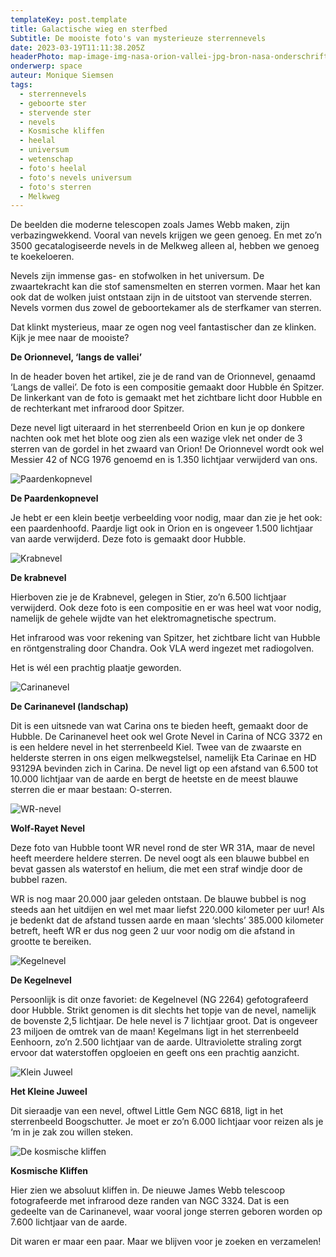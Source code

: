 ```yaml
---
templateKey: post.template
title: Galactische wieg en sterfbed
Subtitle: De mooiste foto's van mysterieuze sterrennevels
date: 2023-03-19T11:11:38.205Z
headerPhoto: map-image-img-nasa-orion-vallei-jpg-bron-nasa-onderschrift-nasa-orion-vallei
onderwerp: space
auteur: Monique Siemsen
tags:
  - sterrennevels
  - geboorte ster
  - stervende ster
  - nevels
  - Kosmische kliffen
  - heelal
  - universum
  - wetenschap
  - foto's heelal
  - foto's nevels universum
  - foto's sterren
  - Melkweg
---
```

De beelden die moderne telescopen zoals James Webb maken, zijn verbazingwekkend. Vooral van nevels krijgen we geen genoeg. En met zo’n 3500 gecatalogiseerde nevels in de Melkweg alleen al, hebben we genoeg te koekeloeren. 



Nevels zijn immense gas- en stofwolken in het universum. De zwaartekracht kan die stof samensmelten en sterren vormen. Maar het kan ook dat de wolken juist ontstaan zijn in de uitstoot van stervende sterren. Nevels vormen dus zowel de geboortekamer als de sterfkamer van sterren. 



Dat klinkt mysterieus, maar ze ogen nog veel fantastischer dan ze klinken. Kijk je mee naar de mooiste?



**De Orionnevel, ‘langs de vallei’**

In de header boven het artikel, zie je de rand van de Orionnevel, genaamd ‘Langs de vallei’. De foto is een compositie gemaakt door Hubble én Spitzer. De linkerkant van de foto is gemaakt met het zichtbare licht door Hubble en de rechterkant met infrarood door Spitzer.



Deze nevel ligt uiteraard in het sterrenbeeld Orion en kun je op donkere nachten ook met het blote oog zien als een wazige vlek net onder de 3 sterren van de gordel in het zwaard van Orion! De Orionnevel wordt ook wel Messier 42 of NCG 1976 genoemd en is 1.350 lichtjaar verwijderd van ons.

![Paardenkopnevel](/img/nasa-1-paardenkop.jpg "NASA")

**De Paardenkopnevel**

Je hebt er een klein beetje verbeelding voor nodig, maar dan zie je het ook: een paardenhoofd. Paardje ligt ook in Orion en is ongeveer 1.500 lichtjaar van aarde verwijderd. Deze foto is gemaakt door Hubble.

![Krabnevel](/img/nasa-1-krab.jpg "NASA")

**De krabnevel**

Hierboven zie je de Krabnevel, gelegen in Stier, zo’n 6.500 lichtjaar verwijderd. Ook deze foto is een compositie en er was heel wat voor nodig, namelijk de gehele wijdte van het elektromagnetische spectrum. 



Het infrarood was voor rekening van Spitzer, het zichtbare licht van Hubble en röntgenstraling door Chandra. Ook VLA werd ingezet met radiogolven.

Het is wél een prachtig plaatje geworden.

![Carinanevel](/img/nasa-1-carina.jpg "NASA")

**De Carinanevel (landschap)**

D﻿it is een uitsnede van wat Carina ons te bieden heeft, gemaakt door de Hubble. De Carinanevel heet ook wel Grote Nevel in Carina of NCG 3372 en is een heldere nevel in het sterrenbeeld Kiel. Twee van de zwaarste en helderste sterren in ons eigen melkwegstelsel, namelijk Eta Carinae en HD 93129A bevinden zich in Carina. De nevel ligt op een afstand van 6.500 tot 10.000 lichtjaar van de aarde en bergt de heetste en de meest blauwe sterren die er maar bestaan: O-sterren.

![WR-nevel](/img/nasa-1-wolf-rayet.jpg "NASA")

**Wolf-Rayet Nevel**

Deze foto van Hubble toont WR nevel rond de ster WR 31A, maar de nevel heeft meerdere heldere sterren. De nevel oogt als een blauwe bubbel en bevat gassen als waterstof en helium, die met een straf windje door de bubbel razen.

WR is nog maar 20.000 jaar geleden ontstaan. De blauwe bubbel is nog steeds aan het uitdijen en wel met maar liefst 220.000 kilometer per uur! Als je bedenkt dat de afstand tussen aarde en maan ‘slechts’ 385.000 kilometer betreft, heeft WR er dus nog geen 2 uur voor nodig om die afstand in grootte te bereiken. 

![Kegelnevel](/img/nasa-1-cone-nebula.jpg "NASA")

**De Kegelnevel**

Persoonlijk is dit onze favoriet: de Kegelnevel (NG 2264) gefotografeerd door Hubble. Strikt genomen is dit slechts het topje van de nevel, namelijk de bovenste 2,5 lichtjaar. De hele nevel is 7 lichtjaar groot. Dat is ongeveer 23 miljoen de omtrek van de maan! Kegelmans ligt in het sterrenbeeld Eenhoorn, zo’n 2.500 lichtjaar van de aarde. Ultraviolette straling zorgt ervoor dat waterstoffen opgloeien en geeft ons een prachtig aanzicht.

![Klein Juweel](/img/nasa-1-little-gem.jpg "NASA")

**Het Kleine Juweel**

Dit sieraadje van een nevel, oftwel Little Gem NGC 6818, ligt in het sterrenbeeld Boogschutter. Je moet er zo’n 6.000 lichtjaar voor reizen als je ‘m in je zak zou willen steken. 

![De kosmische kliffen](/img/nasa-1-kosmische-kliffen.jpg "NASA")

**Kosmische Kliffen**

Hier zien we absoluut kliffen in. De nieuwe James Webb telescoop fotografeerde met infrarood deze randen van NGC 3324. Dat is een gedeelte van de Carinanevel, waar vooral jonge sterren geboren worden op 7.600 lichtjaar van de aarde. 

D﻿it waren er maar een paar. Maar we blijven voor je zoeken en verzamelen!
